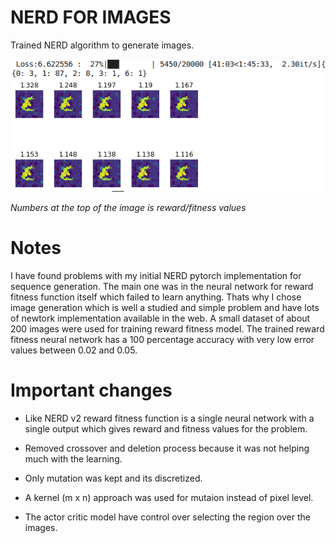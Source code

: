 
# NERD FOR IMAGES
Trained NERD algorithm to generate images.

![nerd_mnist](https://raw.githubusercontent.com/Gananath/NERD/master/NERD_IMAGES/nerd_mnist.png)

*Numbers at the top of the image is reward/fitness values*

# Notes
I have found problems with my initial NERD pytorch implementation for sequence generation. The main one was in the neural network for reward fitness function itself which failed to learn anything. Thats why I chose image generation which is well a studied and simple problem and have lots of newtork implementation available in the web. A small dataset of about 200 images were used for training reward fitness model. The trained reward fitness neural network has a 100 percentage accuracy with very low error values between 0.02 and 0.05.


# Important changes

- Like NERD v2 reward fitness function is a single neural network with a single output which gives reward and fitness values for the problem.

- Removed crossover and deletion process because it was not helping much with the learning.

- Only mutation was kept and its discretized.

- A kernel (m x n) approach was used for mutaion instead of pixel level.

- The actor critic model have control over selecting the region over the images.


